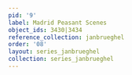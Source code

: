 ```yaml
---
pid: '9'
label: Madrid Peasant Scenes
object_ids: 3430|3434
reference_collection: janbrueghel
order: '08'
layout: series_janbrueghel
collection: series_janbrueghel
---
```

